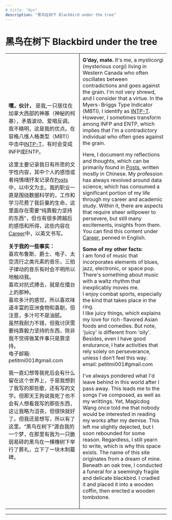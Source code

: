 ```yaml
---
# title: "Nyx"
description: "黑鸟在树下 Blackbird under the tree"
---
```

# 黑鸟在树下 Blackbird under the tree
<!-- # <span style="color:#6b21a8">黑鸟在树下 Blackbird under the tree</span>. -->


<style>

    table, th, td {
        border: none;
    }

    th, td {
        padding: 10px;
    }

    td:first-child {
        border-right: 1px solid #000; /* Vertical border for the first column */
    }
</style>


<table>
    <tr>
        <td>
        
**嘿，伙计，** 是我,一只居住在加拿大西部的神基（神秘的柯基），矛盾波动、爱唱反调。我不精明，这是我的优点。在容格八维人格类型（MBTI）中击中[INTP-T](https://www.16personalities.com/intp-personality)，有时会变成INFP或ENTP。

这里主要记录我日有所思的文字性内容，其中个人的感悟或者纯情绪抒发记录在[Posts](https://petitmi.com/posts)中，以中文为主。我的职业一直是围绕数据科学的，工作和学习花费了我巨量的生命，这里面存在需要“纯靠毅力坚持的东西”，但也有很多跨越后的感悟和所得，这些内容在[Career](https://petitmi.com/career)中，以英文书写。

**关于我的一些事实：**\
喜欢布鲁斯、爵士、电子、太空流行之类元素的音乐，三拍子律动的音乐有时会不明所以地触动我。\
喜欢对抗式搏击，就是在擂台上的那种。\
喜欢多汁的感觉，所以喜欢味道丰富的亚洲食物和喜剧，但注意，多汁可不是油腻。\
虽然我耐力不错，但我讨厌需要纯靠毅力坚持的东西，除非我不觉得做某件事只是靠坚持。\
电子邮箱: petitmi001#gmail.com

我一直幻想等我死后会有什么留在这个世界上，于是我想到了我写的那些歌，还有写的文字。但那天王狗说我死了也不会有人想看我写的那些东西，这让我略为沮丧，但很快就好了。但我还是想写，所以有了这里。“黑鸟在树下”源自我的一个梦，在那里有我为一只脆弱易碎的黑鸟在一棵橡树下举行了葬礼，立下了一块木制墓碑。
        </td>
        <td> 
**G’day, mate.** It's me, a mysticorgi (mysterious corgi) living in Western Canada who often oscillates between contradictions and goes against the grain. I'm not very shrewd, and I consider that a virtue. In the Myers-Briggs Type Indicator (MBTI), I identify as [INTP-T](https://www.16personalities.com/intp-personality). However, I sometimes transform among INFP and ENTP, which implies that I'm a contradictory individual who often goes against the grain. 

Here, I document my reflections and thoughts, which can be primarily found in [Posts](https://petitmi.com/posts), written mostly in Chinese. My profession has always revolved around data science, which has consumed a significant portion of my life through my career and academic study. Within it, there are aspects that require sheer willpower to persevere, but still many excitements, insights from them. You can find this content under [Career](https://petitmi.com/career), penned in English.

**Some of my other facts:**\
I am fond of music that incorporates elements of blues, jazz, electronic, or space pop. There's something about music with a waltz rhythm that inexplicably moves me.\
I enjoy combat sports, especially the kind that takes place in the ring.\
I like juicy things, which explains my love for rich-flavored Asian foods and comedies. But note, 'juicy' is different from 'oily'. \
Besides, even I have good endurance, I hate activities that rely solely on perseverance, unless I don’t feel this way.\
email: petitmi001#gmail.com

I've always pondered what I'd leave behind in this world after I pass away. This leads me to the songs I've composed, as well as my writtings. Yet, Magicdog Wang once told me that nobody would be interested in reading my works after my demise. This left me slightly dejected, but I soon rebounded for some reason. Regardless, I still yearn to write, which is why this space exists. The name of this site originates from a dream of mine. Beneath an oak tree, I conducted a funeral for a seemingly fragile and delicate blackbird. I cradled it and placed it into a wooden coffin, then erected a wooden tombstone.
        </td>
    </tr>
</table>







---